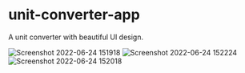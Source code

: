 # unit-converter-app

A unit converter with beautiful UI design.


![Screenshot 2022-06-24 151918](https://user-images.githubusercontent.com/82622836/175567920-824d4cd8-405a-4c45-bcda-cf5d6a68b5b3.png)
![Screenshot 2022-06-24 152224](https://user-images.githubusercontent.com/82622836/175567957-d7423bfe-6237-49ae-b786-bd1003291da3.png)
![Screenshot 2022-06-24 152018](https://user-images.githubusercontent.com/82622836/175567975-fbfacf48-aefd-4f79-aac4-57ee94bff4d6.png)
